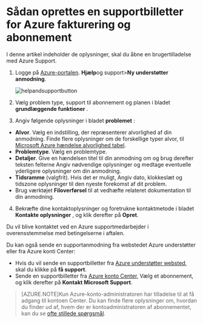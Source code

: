 <properties
    pageTitle="Sådan oprettes en Supportbilletter til Azure fakturering og abonnement problemer | Microsoft Azure"
    description="Beskriver, hvordan du opretter en Supportbilletter for Azure fakturering og abonnement problemer"
    services=""
    documentationCenter=""
    authors="genlin"
    manager="mbaldwin"
    editor=""
    tags="billing"
    />

<tags
    ms.service="billing"
    ms.workload="na"
    ms.tgt_pltfrm="na"
    ms.devlang="na"
    ms.topic="article"
    ms.date="08/24/2016"
    ms.author="genli"/>

# <a name="how-to-create-a-support-ticket-for-azure-billing-and-subscription-issues"></a>Sådan oprettes en supportbilletter for Azure fakturering og abonnement
I denne artikel indeholder de oplysninger, skal du åbne en brugertilladelse med Azure Support.

1. Logge på [Azure-portalen](https://portal.azure.com/). **Hjælp**og support>**Ny understøtter anmodning**.

    ![helpandsupportbutton](./media/billing-how-to-create-billing-support-ticket/helpandsupport.png)
2. Vælg problem type, support til abonnement og planen i bladet **grundlæggende funktioner** .
3. Angiv følgende oplysninger i bladet **problemet** :

 * **Alvor**. Vælg en indstilling, der repræsenterer alvorlighed af din anmodning. Finde flere oplysninger om de forskellige typer alvor, til [Microsoft Azure hændelse alvorlighed tabel](http://support.microsoft.com/gp/AzureSevDetails).
 * **Problemtype**. Vælg en problemtype.
 * **Detaljer**. Give en hændelsen titel til din anmodning om og brug derefter teksten felterne Angiv nødvendige oplysninger og medtage eventuelle yderligere oplysninger om din anmodning.
 * **Tidsramme** (valgfrit). Hvis det er muligt, Angiv dato, klokkeslæt og tidszone oplysninger til den nyeste forekomst af dit problem.
 * Brug værktøjet **Filoverførsel** til at vedhæfte relateret dokumentation til din anmodning.
4. Bekræfte dine kontaktoplysninger og foretrukne kontaktmetode i bladet **Kontakte oplysninger** , og klik derefter på **Opret**.

Du vil blive kontaktet ved en Azure supportmedarbejder i overensstemmelse med betingelserne i aftalen.

Du kan også sende en supportanmodning fra webstedet Azure understøtter eller fra Azure konti Center:

 * Hvis du vil sende en supportbilletter fra [Azure understøtter websted](https://azure.microsoft.com/support/options/), skal du klikke på **få support**.
 * Sende en supportbilletter fra [Azure konto Center](https://account.windowsazure.com/Subscriptions), Vælg et abonnement, og klik derefter på **Kontakt Microsoft Support**.

 >[AZURE.NOTE]Kun Azure-konto-administratoren har tilladelse til at få adgang til kontoen Center. Du kan finde flere oplysninger om, hvordan du finder ud af, hvem der er kontoadministratoren af abonnementet, kan du se [ofte stillede spørgsmål](billing-subscription-transfer.md#faq).
